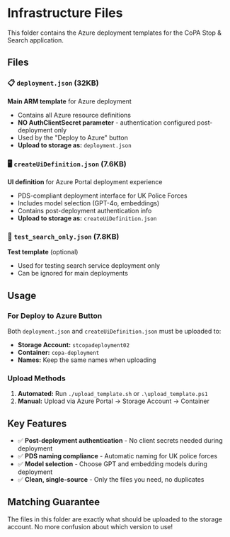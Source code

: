 # Infrastructure Files

This folder contains the Azure deployment templates for the CoPA Stop & Search application.

## Files

### 📋 `deployment.json` (32KB)
**Main ARM template** for Azure deployment
- Contains all Azure resource definitions
- **NO AuthClientSecret parameter** - authentication configured post-deployment only
- Used by the "Deploy to Azure" button
- **Upload to storage as:** `deployment.json`

### 🖥️ `createUiDefinition.json` (7.6KB)
**UI definition** for Azure Portal deployment experience
- PDS-compliant deployment interface for UK Police Forces
- Includes model selection (GPT-4o, embeddings)
- Contains post-deployment authentication info
- **Upload to storage as:** `createUiDefinition.json`

### 🧪 `test_search_only.json` (7.8KB)
**Test template** (optional)
- Used for testing search service deployment only
- Can be ignored for main deployments

## Usage

### For Deploy to Azure Button
Both `deployment.json` and `createUiDefinition.json` must be uploaded to:
- **Storage Account:** `stcopadeployment02`
- **Container:** `copa-deployment`
- **Names:** Keep the same names when uploading

### Upload Methods
1. **Automated:** Run `./upload_template.sh` or `.\upload_template.ps1`
2. **Manual:** Upload via Azure Portal → Storage Account → Container

## Key Features
- ✅ **Post-deployment authentication** - No client secrets needed during deployment
- ✅ **PDS naming compliance** - Automatic naming for UK police forces
- ✅ **Model selection** - Choose GPT and embedding models during deployment
- ✅ **Clean, single-source** - Only the files you need, no duplicates

## Matching Guarantee
The files in this folder are exactly what should be uploaded to the storage account. No more confusion about which version to use!
